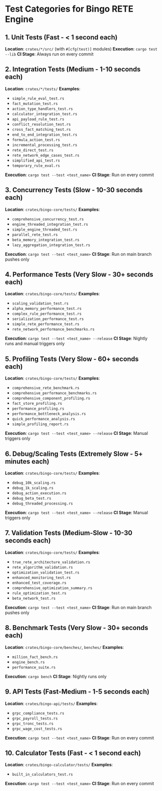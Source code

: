 # Test Categories for Bingo RETE Engine

## 1. Unit Tests (Fast - < 1 second each)
**Location**: `crates/*/src/` (with `#[cfg(test)]` modules)
**Execution**: `cargo test --lib`
**CI Stage**: Always run on every commit

## 2. Integration Tests (Medium - 1-10 seconds each)
**Location**: `crates/*/tests/`
**Examples**:
- `simple_rule_eval_test.rs`
- `fact_mutation_test.rs`
- `action_type_handlers_test.rs`
- `calculator_integration_test.rs`
- `api_payload_rule_test.rs`
- `conflict_resolution_test.rs`
- `cross_fact_matching_test.rs`
- `end_to_end_integration_test.rs`
- `formula_action_test.rs`
- `incremental_processing_test.rs`
- `rete_direct_test.rs`
- `rete_network_edge_cases_test.rs`
- `simplified_api_test.rs`
- `temporary_rule_eval.rs`

**Execution**: `cargo test --test <test_name>`
**CI Stage**: Run on every commit

## 3. Concurrency Tests (Slow - 10-30 seconds each)
**Location**: `crates/bingo-core/tests/`
**Examples**:
- `comprehensive_concurrency_test.rs`
- `engine_threaded_integration_test.rs`
- `simple_engine_threaded_test.rs`
- `parallel_rete_test.rs`
- `beta_memory_integration_test.rs`
- `lazy_aggregation_integration_test.rs`

**Execution**: `cargo test --test <test_name>`
**CI Stage**: Run on main branch pushes only

## 4. Performance Tests (Very Slow - 30+ seconds each)
**Location**: `crates/bingo-core/tests/`
**Examples**:
- `scaling_validation_test.rs`
- `alpha_memory_performance_test.rs`
- `complex_rule_performance_test.rs`
- `serialization_performance_test.rs`
- `simple_rete_performance_test.rs`
- `rete_network_performance_benchmarks.rs`

**Execution**: `cargo test --test <test_name> --release`
**CI Stage**: Nightly runs and manual triggers only

## 5. Profiling Tests (Very Slow - 60+ seconds each)
**Location**: `crates/bingo-core/tests/`
**Examples**:
- `comprehensive_rete_benchmark.rs`
- `comprehensive_performance_benchmarks.rs`
- `comprehensive_component_profiling.rs`
- `fact_store_profiling.rs`
- `performance_profiling.rs`
- `performance_bottleneck_analysis.rs`
- `quick_performance_analysis.rs`
- `simple_profiling_report.rs`

**Execution**: `cargo test --test <test_name> --release`
**CI Stage**: Manual triggers only

## 6. Debug/Scaling Tests (Extremely Slow - 5+ minutes each)
**Location**: `crates/bingo-core/tests/`
**Examples**:
- `debug_10k_scaling.rs`
- `debug_1k_scaling.rs`
- `debug_action_execution.rs`
- `debug_beta_test.rs`
- `debug_threaded_processing.rs`

**Execution**: `cargo test --test <test_name> --release`
**CI Stage**: Manual triggers only

## 7. Validation Tests (Medium-Slow - 10-30 seconds each)
**Location**: `crates/bingo-core/tests/`
**Examples**:
- `true_rete_architecture_validation.rs`
- `rete_algorithm_validation.rs`
- `optimization_validation_test.rs`
- `enhanced_monitoring_test.rs`
- `enhanced_test_coverage.rs`
- `comprehensive_optimization_summary.rs`
- `rule_optimization_test.rs`
- `beta_network_test.rs`

**Execution**: `cargo test --test <test_name>`
**CI Stage**: Run on main branch pushes only

## 8. Benchmark Tests (Very Slow - 30+ seconds each)
**Location**: `crates/bingo-core/benches/`, `benches/`
**Examples**:
- `million_fact_bench.rs`
- `engine_bench.rs`
- `performance_suite.rs`

**Execution**: `cargo bench`
**CI Stage**: Nightly runs only

## 9. API Tests (Fast-Medium - 1-5 seconds each)
**Location**: `crates/bingo-api/tests/`
**Examples**:
- `grpc_compliance_tests.rs`
- `grpc_payroll_tests.rs`
- `grpc_tronc_tests.rs`
- `grpc_wage_cost_tests.rs`

**Execution**: `cargo test --test <test_name>`
**CI Stage**: Run on every commit

## 10. Calculator Tests (Fast - < 1 second each)
**Location**: `crates/bingo-calculator/tests/`
**Examples**:
- `built_in_calculators_test.rs`

**Execution**: `cargo test --test <test_name>`
**CI Stage**: Run on every commit